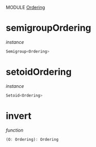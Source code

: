 MODULE [Ordering](https://github.com/gcanti/fp-ts/blob/master/src/Ordering.ts)

# semigroupOrdering

_instance_

```ts
Semigroup<Ordering>
```

# setoidOrdering

_instance_

```ts
Setoid<Ordering>
```

# invert

_function_

```ts
(O: Ordering): Ordering
```
